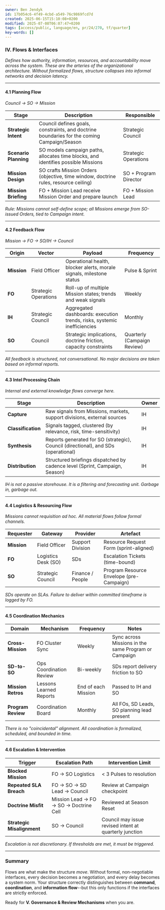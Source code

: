 ```yaml
---
owner: Ben Jendyk
id: 17b054c6-4f49-4cbd-a549-76c9869fcd7d
created: 2025-06-15T15:10:08+0200
modified: 2025-07-08T06:07:47+0200
tags: [access/public, language/en, pr/24/270, tf/quarter]
key-words: []
---
```


### IV. **Flows & Interfaces**

_Defines how authority, information, resources, and accountability move across the system. These are the arteries of the organizational architecture. Without formalized flows, structure collapses into informal networks and decision latency._

* * *

#### 4.1 **Planning Flow**

_Council → SO → Mission_

| Stage | Description | Responsible | 
| ---- | ---- | ----  |
| **Strategic Intent** | Council defines goals, constraints, and doctrine boundaries for the coming Campaign/Season | Strategic Council | 
| **Scenario Planning** | SO models campaign paths, allocates time blocks, and identifies possible Missions | Strategic Operations | 
| **Mission Design** | SO crafts Mission Orders (objective, time window, doctrine rules, resource ceiling) | SO + Program Director | 
| **Mission Briefing** | FO + Mission Lead receive Mission Order and prepare launch | FO + Mission Lead | 

_Rule: Missions cannot self-define scope; all Missions emerge from SO-issued Orders, tied to Campaign intent._

* * *

#### 4.2 **Feedback Flow**

_Mission → FO → SO/IH → Council_

| Origin | Vector | Payload | Frequency | 
| ---- | ---- | ---- | ----  |
| **Mission** | Field Officer | Operational health, blocker alerts, morale signals, milestone status | Pulse & Sprint | 
| **FO** | Strategic Operations | Roll-up of multiple Mission states; trends and weak signals | Weekly | 
| **IH** | Strategic Council | Aggregated dashboards: execution trends, risks, systemic inefficiencies | Monthly | 
| **SO** | Council | Strategic implications, doctrine friction, capacity constraints | Quarterly (Campaign Review) | 

_All feedback is structured, not conversational. No major decisions are taken based on informal reports._

* * *

#### 4.3 **Intel Processing Chain**

_Internal and external knowledge flows converge here._

| Stage | Description | Owner | 
| ---- | ---- | ----  |
| **Capture** | Raw signals from Missions, markets, support divisions, external sources | IH | 
| **Classification** | Signals tagged, clustered (by relevance, risk, time-sensitivity) | IH | 
| **Synthesis** | Reports generated for SO (strategic), Council (directional), and SDs (operational) | IH | 
| **Distribution** | Structured briefings dispatched by cadence level (Sprint, Campaign, Season) | IH | 

_IH is not a passive storehouse. It is a filtering and forecasting unit. Garbage in, garbage out._

* * *

#### 4.4 **Logistics & Resourcing Flow**

_Missions cannot requisition ad hoc. All material flows follow formal channels._

| Requester | Gateway | Provider | Artefact | 
| ---- | ---- | ---- | ----  |
| **Mission** | Field Officer | Support Division | Resource Request Form (sprint-aligned) | 
| **FO** | Logistics Desk (SO) | SDs | Escalation Tickets (time-bound) | 
| **SO** | Strategic Council | Finance / People | Program Resource Envelope (pre-Campaign) | 

_SDs operate on SLAs. Failure to deliver within committed timeframe is logged by FO._

* * *

#### 4.5 **Coordination Mechanics**

| Domain | Mechanism | Frequency | Notes | 
| ---- | ---- | ---- | ----  |
| **Cross-Mission** | FO Cluster Sync | Weekly | Sync across Missions in the same Program or Campaign | 
| **SD-to-SO** | Ops Coordination Review | Bi-weekly | SDs report delivery friction to SO | 
| **Mission Retros** | Lessons Learned Reports | End of each Mission | Passed to IH and SO | 
| **Program Review** | Coordination Board | Monthly | All FOs, SD Leads, SO planning lead present | 

_There is no "coincidental" alignment. All coordination is formalized, scheduled, and bounded in time._

* * *

#### 4.6 **Escalation & Intervention**

| Trigger | Escalation Path | Intervention Limit | 
| ---- | ---- | ----  |
| **Blocked Mission** | FO → SO Logistics | < 3 Pulses to resolution | 
| **Repeated SLA Breach** | FO → SO → SD Lead → Council | Review at Campaign checkpoint | 
| **Doctrine Misfit** | Mission Lead → FO → SO → Doctrine Cell | Reviewed at Season Reset | 
| **Strategic Misalignment** | SO → Council | Council may issue revised intent at quarterly junction | 

_Escalation is not discretionary. If thresholds are met, it must be triggered._

* * *

### Summary

Flows are what make the structure _move_. Without formal, non-negotiable interfaces, every decision becomes a negotiation, and every delay becomes a system norm. Your structure correctly distinguishes between **command**, **coordination**, and **information flow**--but this only functions if the interfaces are strictly enforced.

Ready for **V. Governance & Review Mechanisms** when you are.